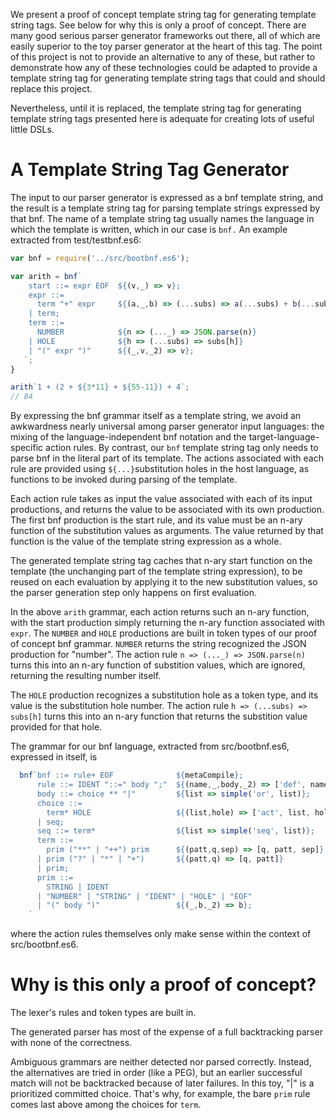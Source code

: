 We present a proof of concept template string tag for generating template string tags. See below for why this is only a proof of concept. There are many good serious parser generator frameworks out there, all of which are easily superior to the toy parser generator at the heart of this tag. The point of this project is not to provide an alternative to any of these, but rather to demonstrate how any of these technologies could be adapted to provide a template string tag for generating template string tags that could and should replace this project.

Nevertheless, until it is replaced, the template string tag for generating template string tags presented here is adequate for creating lots of useful little DSLs.

# A Template String Tag Generator

The input to our parser generator is expressed as a bnf template string, and the result is a template string tag for parsing template strings expressed by that bnf. The name of a template string tag usually names the language in which the template is written, which in our case is ```bnf.``` An example extracted from test/testbnf.es6:

```javascript
var bnf = require('../src/bootbnf.es6');

var arith = bnf`
    start ::= expr EOF  ${(v,_) => v};
    expr ::=
      term "+" expr     ${(a,_,b) => (...subs) => a(...subs) + b(...subs)}
    | term;
    term ::=
      NUMBER            ${n => (..._) => JSON.parse(n)}
    | HOLE              ${h => (...subs) => subs[h]}
    | "(" expr ")"      ${(_,v,_2) => v};
   `;
}

arith`1 + (2 + ${3*11} + ${55-11}) + 4`;
// 84

```

By expressing the bnf grammar itself as a template string, we avoid an awkwardness nearly universal among parser generator input languages: the mixing of the language-independent bnf notation and the target-language-specific action rules. By contrast, our ```bnf``` template string tag only needs to parse bnf in the literal part of its template. The actions associated with each rule are provided using  ```${...}```substitution holes in the host language, as functions to be invoked during parsing of the template.

Each action rule takes as input the value associated with each of its input productions, and returns the value to be associated with its own production. The first bnf production is the start rule, and its value must be an n-ary function of the substitution values as arguments. The value returned by that function is the value of the template string expression as a whole.

The generated template string tag caches that n-ary start function on the template (the unchanging part of the template string expression), to be reused on each evaluation by applying it to the new substitution values, so the parser generation step only happens on first evaluation.

In the above ```arith``` grammar, each action returns such an n-ary function, with the start production simply returning the n-ary function associated with ```expr```. The ```NUMBER``` and ```HOLE``` productions are built in token types of our proof of concept bnf grammar. ```NUMBER``` returns the string recognized the JSON production for "number". The action rule ```n => (..._) => JSON.parse(n)``` turns this into an n-ary function of substition values, which are ignored, returning the resulting number itself.

The ```HOLE``` production recognizes a substitution hole as a token type, and its value is the substitution hole number. The action rule ```h => (...subs) => subs[h]``` turns this into an n-ary function that returns the substition value provided for that hole.

The grammar for our bnf language, extracted from src/bootbnf.es6, expressed in itself, is

```javascript
  bnf`bnf ::= rule+ EOF              ${metaCompile};
      rule ::= IDENT "::=" body ";"  ${(name,_,body,_2) => ['def', name, body]};
      body ::= choice ** "|"         ${list => simple('or', list)};
      choice ::=
        term* HOLE                   ${(list,hole) => ['act', list, hole]}
      | seq;
      seq ::= term*                  ${list => simple('seq', list)};
      term ::=
        prim ("**" | "++") prim      ${(patt,q,sep) => [q, patt, sep]}
      | prim ("?" | "*" | "+")       ${(patt,q) => [q, patt]}
      | prim;
      prim ::=
        STRING | IDENT
      | "NUMBER" | "STRING" | "IDENT" | "HOLE" | "EOF"
      | "(" body ")"                 ${(_,b,_2) => b};
    `
```

where the action rules themselves only make sense within the context of src/bootbnf.es6.

# Why is this only a proof of concept?

The lexer's rules and token types are built in.

The generated parser has most of the expense of a full backtracking parser with none of the correctness.

Ambiguous grammars are neither detected nor parsed correctly. Instead, the alternatives are tried in order (like a PEG), but an earlier successful match will not be backtracked because of later failures. In this toy, "|" is a prioritized committed choice. That's why, for example, the bare ```prim``` rule comes last above among the choices for ```term```.

